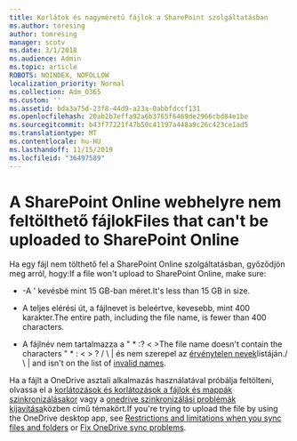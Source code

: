 ```yaml
---
title: Korlátok és nagyméretű fájlok a SharePoint szolgáltatásban
ms.author: toresing
author: tomresing
manager: scotv
ms.date: 3/1/2018
ms.audience: Admin
ms.topic: article
ROBOTS: NOINDEX, NOFOLLOW
localization_priority: Normal
ms.collection: Adm_O365
ms.custom: ''
ms.assetid: bda3a75d-23f8-44d9-a23a-0abbfdccf131
ms.openlocfilehash: 20ab2b7effa92a6b3765f6469de2966cbd84e1be
ms.sourcegitcommit: b43f77221f47b50c41197a448a9c26c423ce1ad5
ms.translationtype: MT
ms.contentlocale: hu-HU
ms.lasthandoff: 11/15/2019
ms.locfileid: "36497589"
---
```

# <a name="files-that-cant-be-uploaded-to-sharepoint-online"></a><span data-ttu-id="6c9c5-102">A SharePoint Online webhelyre nem feltölthető fájlok</span><span class="sxs-lookup"><span data-stu-id="6c9c5-102">Files that can't be uploaded to SharePoint Online</span></span>

<span data-ttu-id="6c9c5-103">Ha egy fájl nem tölthető fel a SharePoint Online szolgáltatásban, győződjön meg arról, hogy:</span><span class="sxs-lookup"><span data-stu-id="6c9c5-103">If a file won't upload to SharePoint Online, make sure:</span></span>
  
- <span data-ttu-id="6c9c5-104">-A ' kevésbé mint 15 GB-ban méret.</span><span class="sxs-lookup"><span data-stu-id="6c9c5-104">It's less than 15 GB in size.</span></span>
    
- <span data-ttu-id="6c9c5-105">A teljes elérési út, a fájlnevet is beleértve, kevesebb, mint 400 karakter.</span><span class="sxs-lookup"><span data-stu-id="6c9c5-105">The entire path, including the file name, is fewer than 400 characters.</span></span>
    
- <span data-ttu-id="6c9c5-106">A fájlnév nem tartalmazza a " \* :? \< \></span><span class="sxs-lookup"><span data-stu-id="6c9c5-106">The file name doesn't contain the characters " \* : \< \> ?</span></span> <span data-ttu-id="6c9c5-107">/ \ | és nem szerepel az [érvénytelen nevek](https://go.microsoft.com/fwlink/?linkid=866430)listáján.</span><span class="sxs-lookup"><span data-stu-id="6c9c5-107">/ \ | and isn't on the list of [invalid names](https://go.microsoft.com/fwlink/?linkid=866430).</span></span>
    
<span data-ttu-id="6c9c5-108">Ha a fájlt a OneDrive asztali alkalmazás használatával próbálja feltölteni, olvassa el a [korlátozások és korlátozások a fájlok és mappák szinkronizálásakor](http://go.microsoft.com/fwlink/p/?LinkID=717734) vagy a [onedrive szinkronizálási problémák kijavítása](https://go.microsoft.com/fwlink/?linkid=866431)közben című témakört.</span><span class="sxs-lookup"><span data-stu-id="6c9c5-108">If you're trying to upload the file by using the OneDrive desktop app, see [Restrictions and limitations when you sync files and folders](http://go.microsoft.com/fwlink/p/?LinkID=717734) or [Fix OneDrive sync problems](https://go.microsoft.com/fwlink/?linkid=866431).</span></span>
  

